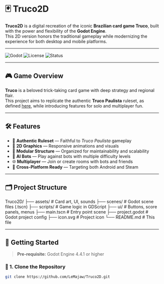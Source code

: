 # 🃏 Truco2D

**Truco2D** is a digital recreation of the iconic **Brazilian card game Truco**, built with the power and flexibility of the **Godot Engine**.  
This 2D version honors the traditional gameplay while modernizing the experience for both desktop and mobile platforms.

---

![Godot](https://img.shields.io/badge/Engine-Godot%204.4.1-blue?logo=godot-engine&style=flat-square)
![License](https://img.shields.io/badge/License-Custom-green?style=flat-square)
![Status](https://img.shields.io/badge/Status-In%20Development-yellow?style=flat-square)

---

## 🎮 Game Overview

**Truco** is a beloved trick-taking card game with deep strategy and regional flair.  
This project aims to replicate the authentic **Truco Paulista** ruleset, as defined [here](https://www.jogatina.com/regras-como-jogar-truco.html), while introducing features for solo and multiplayer fun.

---

## 🛠️ Features

- 🧠 **Authentic Ruleset** — Faithful to *Truco Paulista* gameplay  
- 🎨 **2D Graphics** — Responsive animations and visuals  
- 🧩 **Modular Structure** — Organized for maintainability and scalability  
- 🤖 **AI Bots** — Play against bots with multiple difficulty levels  
- 🌐 **Multiplayer** — Join or create rooms with bots and friends  
- 📱 **Cross-Platform Ready** — Targeting both Android and Steam  

---

## 🗂️ Project Structure
Truco2D/
├── assets/ # Card art, UI, sounds
├── scenes/ # Godot scene files (.tscn)
├── scripts/ # Game logic in GDScript
├── ui/ # Buttons, score panels, menus
├── main.tscn # Entry point scene
├── project.godot # Godot project config
├── icon.svg # Project icon
└── README.md # This file

---

## 🚀 Getting Started

> **Pre-requisite:** Godot Engine 4.4.1 or higher

### 🧩 1. Clone the Repository
```bash
git clone https://github.com/LeMajaw/Truco2D.git
